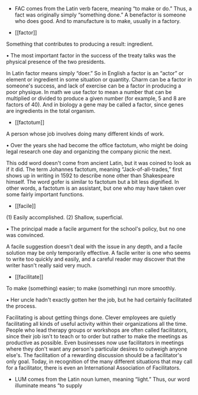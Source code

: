 - FAC comes from the Latin verb facere, meaning “to make or do.” Thus, a fact was originally simply
“something done.” A benefactor is someone who does good. And to manufacture is to make, usually
in a factory.

- [[factor]] 

 Something that contributes to producing a result: ingredient. 

•  The  most  important  factor  in  the  success  of  the  treaty  talks  was  the  physical  presence  of  the  two
presidents. 

In Latin factor means simply “doer.” So in English a factor is an “actor” or element or ingredient in
some situation or quantity. Charm can be a factor in someone's success, and lack of exercise can be a
factor in producing a poor physique. In math we use factor to mean a number that can be multiplied or
divided to produce a given number (for example, 5 and 8 are factors of 40). And in biology a gene
may be called a factor, since genes are ingredients in the total organism.

- [[factotum]] 

 A person whose job involves doing many different kinds of work. 

• Over the years she had become the office factotum, who might be doing legal research one day and
organizing the company picnic the next. 

This  odd  word  doesn't  come  from  ancient  Latin,  but  it  was  coined  to  look  as  if  it  did.  The  term
Johannes factotum, meaning “Jack-of-all-trades,” first shows up in writing in 1592 to describe none
other  than  Shakespeare  himself.  The  word  gofer  is  similar  to  factotum  but  a  bit  less  dignified.  In
other  words,  a  factotum  is  an  assistant,  but  one  who  may  have  taken  over  some  fairly  important
functions.

- [[facile]] 

 (1) Easily accomplished. (2) Shallow, superficial. 

• The principal made a facile argument for the school's policy, but no one was convinced. 

A  facile  suggestion  doesn't  deal  with  the  issue  in  any  depth,  and  a  facile  solution  may  be  only
temporarily effective. A facile writer is one who seems to write too quickly and easily, and a careful
reader may discover that the writer hasn't really said very much.

- [[facilitate]] 

 To make (something) easier; to make (something) run more smoothly. 

• Her uncle hadn't exactly gotten her the job, but he had certainly facilitated the process. 

Facilitating is about getting things done. Clever employees are quietly facilitating all kinds of useful
activity  within  their  organizations  all  the  time.  People  who  lead  therapy  groups  or  workshops  are
often called facilitators, since their job isn't to teach or to order but rather to make the meetings as
productive as possible. Even businesses now use facilitators in meetings where they don't want any
person's  particular  desires  to  outweigh  anyone  else's.  The  facilitation  of  a  rewarding  discussion
should be a facilitator's only goal. Today, in recognition of the many different situations that may call
for a facilitator, there is even an International Association of Facilitators.

- LUM comes from the Latin noun lumen, meaning “light.” Thus, our word illuminate means “to supply
